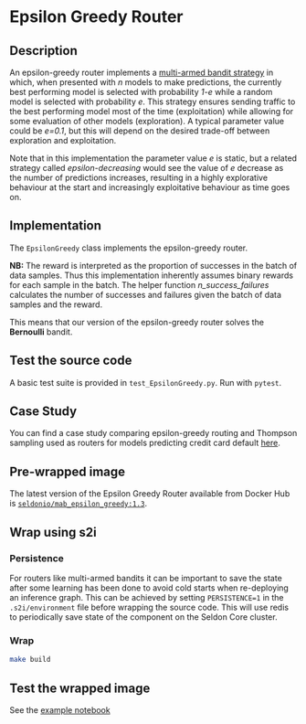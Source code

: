 # Epsilon Greedy Router

## Description

An epsilon-greedy router implements a [multi-armed bandit strategy](https://en.wikipedia.org/wiki/Multi-armed_bandit#Semi-uniform_strategies) in which, when presented with *n* models to make predictions, the currently
best performing model is selected with probability *1-e* while a random model is selected with probability *e*.
This strategy ensures sending traffic to the best performing model most of the time (exploitation) while allowing for
some evaluation of other models (exploration). A typical parameter value could be *e=0.1*, but this will depend on the
desired trade-off between exploration and exploitation.

Note that in this implementation the parameter value *e* is static, but a related strategy called *epsilon-decreasing*
would see the value of *e* decrease as the number of predictions increases, resulting in a highly explorative behaviour
at the start and increasingly exploitative behaviour as time goes on.

## Implementation
The ```EpsilonGreedy``` class implements the epsilon-greedy router.

**NB:** The reward is interpreted as the proportion of successes in the batch of data samples. Thus this implementation inherently assumes binary rewards for each sample in the batch. The helper function *n_success_failures* calculates the number of successes and failures given the batch of data samples and the reward.

This means that our version of the epsilon-greedy router solves the **Bernoulli** bandit.

## Test the source code
A basic test suite is provided in ```test_EpsilonGreedy.py```. Run with ```pytest```.

## Case Study
You can find a case study comparing epsilon-greedy routing and Thompson sampling used as routers for models predicting credit card default [here](../case_study/credit_card_default.ipynb).

## Pre-wrapped image
The latest version of the Epsilon Greedy Router available from Docker Hub is [```seldonio/mab_epsilon_greedy:1.3```](https://hub.docker.com/r/seldonio/mab_epsilon_greedy).

## Wrap using s2i
### Persistence
For routers like multi-armed bandits it can be important to save the state after some learning has been done to avoid cold starts when re-deploying an inference graph. This can be achieved by setting ```PERSISTENCE=1``` in the ```.s2i/environment``` file before wrapping the source code. This will use redis to periodically save state of the component on the Seldon Core cluster.

### Wrap
```bash
make build
```

## Test the wrapped image

See the [example notebook](egreedy.ipynb)


